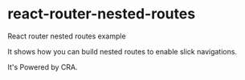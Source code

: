 # react-router-nested-routes
React router nested routes example

It shows how you can build nested routes to enable slick navigations.

It's Powered by CRA.
